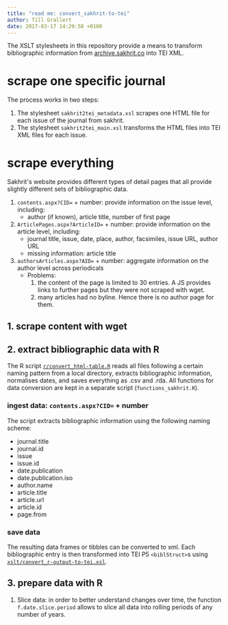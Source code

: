 ```yaml
---
title: "read me: convert_sakhrit-to-tei"
author: Till Grallert
date: 2017-03-17 14:29:58 +0100
---
```


The XSLT stylesheets in this repository provide a means to transform bibliographic information from [archive.sakhrit.co](http://archive.sakhrit.co) into TEI XML.

# scrape one specific journal 

The process works in two steps:

1. The stylesheet `sakhrit2tei_metadata.xsl` scrapes one HTML file for each issue of the journal from sakhrit.
2. The stylesheet `sakhrit2tei_main.xsl` transforms the HTML files into TEI XML files for each issue.

# scrape everything

Sakhrit's website provides different types of detail pages that all provide slightly different sets of bibliographic data.

1. `contents.aspx?CID=` + number: provide information on the issue level, including:
    - author (if known), article title, number of first page
2. `ArticlePages.aspx?ArticleID=` + number: provide information on the article level, including:
    - journal title, issue, date, place, author, facsimiles, issue URL, author URL
    - missing information: article title 
3. `authorsArticles.aspx?AID=` + number: aggregate information on the author level across periodicals
    - Problems: 
        1. the content of the page is limited to 30 entries. A JS provides links to further pages but they were not scraped with wget.
        3. many articles had no byline. Hence there is no author page for them.

## 1. scrape content with wget
## 2. extract bibliographic data with R

The R script [`r/convert_html-table.R`](r/convert_html-table.R) reads all files following a certain naming pattern from a local directory, extracts bibliographic information, normalises dates, and saves everything as .csv and .rda. All functions for data conversion are kept in a separate script (`functions_sakhrit.R`).

### ingest data:  `contents.aspx?CID=` + number

The script extracts bibliographic information using the following naming scheme:

- journal.title
- journal.id
- issue
- issue.id
- date.publication
- date.publication.iso
- author.name
- article.title
- article.url
- article.id
- page.from

### save data

The resulting data frames or tibbles can be converted to xml. Each bibliographic entry is then transformed into TEI P5
`<biblStruct>`s using [`xslt/convert_r-output-to-tei.xsl`](xslt/convert_r-output-to-tei.xsl).

## 3. prepare data with R

1. Slice data: in order to better understand changes over time, the function `f.date.slice.period` allows to slice all data into rolling periods of any number of years.
